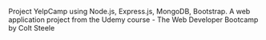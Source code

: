 Project YelpCamp using Node.js, Express.js, MongoDB, Bootstrap.
A web application project from the Udemy course - The Web Developer Bootcamp by Colt Steele